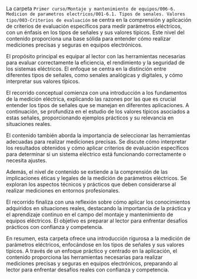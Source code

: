 La carpeta `Primer curso/Montaje y mantenimiento de equipos/006-6. Medicion de parametros electricos/001-6.1. Tipos de senales. Valores tipo/003-Criterios de evaluación` se centra en la comprensión y aplicación de criterios de evaluación específicos para medir parámetros eléctricos, con un énfasis en los tipos de señales y sus valores típicos. Este nivel del contenido proporciona una base sólida para entender cómo realizar mediciones precisas y seguras en equipos electrónicos.

El propósito principal es equipar al lector con las herramientas necesarias para evaluar correctamente la eficiencia, el rendimiento y la seguridad de los sistemas eléctricos. El enfoque se centra en la distinción entre diferentes tipos de señales, como senales analógicas y digitales, y cómo interpretar sus valores típicos.

El recorrido conceptual comienza con una introducción a los fundamentos de la medición eléctrica, explicando las razones por las que es crucial entender los tipos de señales que se manejan en diferentes aplicaciones. A continuación, se profundiza en el estudio de los valores típicos asociados a estas señales, proporcionando ejemplos prácticos y su relevancia en situaciones reales.

El contenido también aborda la importancia de seleccionar las herramientas adecuadas para realizar mediciones precisas. Se discute cómo interpretar los resultados obtenidos y cómo aplicar criterios de evaluación específicos para determinar si un sistema eléctrico está funcionando correctamente o necesita ajustes.

Además, el nivel de contenido se extiende a la comprensión de las implicaciones éticas y legales de la medición de parámetros eléctricos. Se exploran los aspectos técnicos y prácticos que deben considerarse al realizar mediciones en entornos profesionales.

El recorrido finaliza con una reflexión sobre cómo aplicar los conocimientos adquiridos en situaciones reales, destacando la importancia de la práctica y el aprendizaje continuo en el campo del montaje y mantenimiento de equipos eléctricos. El objetivo es preparar al lector para enfrentar desafíos prácticos con confianza y competencia.

En resumen, esta carpeta ofrece una introducción rigurosa a la medición de parámetros eléctricos, enfocándose en los tipos de señales y sus valores típicos. A través de un enfoque práctico y centrado en la aplicación, el contenido proporciona las herramientas necesarias para realizar mediciones precisas y seguras en equipos electrónicos, preparando al lector para enfrentar desafíos reales con confianza y competencia.
